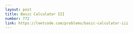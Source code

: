 ```yaml
---
layout: post
title: Basic Calculator III
number: 772
link: https://leetcode.com/problems/basic-calculator-iii
---
```

